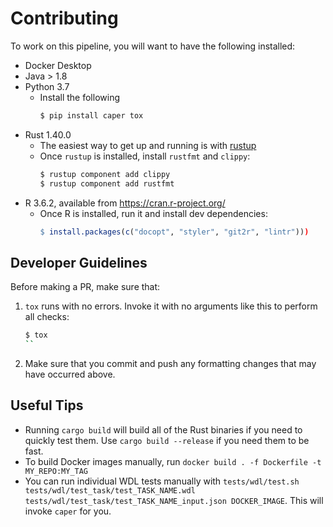# Contributing

To work on this pipeline, you will want to have the following installed:
* Docker Desktop
* Java > 1.8
* Python 3.7
  * Install the following 
    ```bash
    $ pip install caper tox
    ```
* Rust 1.40.0
  * The easiest way to get up and running is with [rustup](https://rustup.rs/)
  * Once `rustup` is installed, install `rustfmt` and `clippy`:
    ```bash
    $ rustup component add clippy
    $ rustup component add rustfmt
    ```
* R 3.6.2, available from https://cran.r-project.org/
  * Once R is installed, run it and install dev dependencies:
    ```R
    $ install.packages(c("docopt", "styler", "git2r", "lintr")))
    ```

## Developer Guidelines

Before making a PR, make sure that:
1. `tox` runs with no errors. Invoke it with no arguments like this to perform all checks:
    ```bash
    $ tox
    ``

2. Make sure that you commit and push any formatting changes that may have occurred above.

## Useful Tips

* Running `cargo build` will build all of the Rust binaries if you need to quickly test them. Use `cargo build --release` if you need them to be fast.
* To build Docker images manually, run `docker build . -f Dockerfile -t MY_REPO:MY_TAG`
* You can run individual WDL tests manually with `tests/wdl/test.sh tests/wdl/test_task/test_TASK_NAME.wdl tests/wdl/test_task/test_TASK_NAME_input.json DOCKER_IMAGE`. This will invoke `caper` for you.
